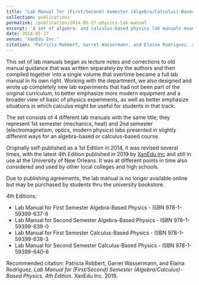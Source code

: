 ```yaml
---
title: "Lab Manual for (First/Second) Semester (Algebra/Calculus)-Based Physics"
collection: publications
permalink: /publication/2014-05-27-physics-lab-manual
excerpt: 'A set of algebra- and calculus-based physics lab manuals meant to accompany 1st and 2nd semester general physics courses, originally published in 2014, now in 4th Edition (2019).'
date: 2014-05-27
venue: 'XanEdu Inc.'
citation: 'Patricia Robbert, Garret Wassermann, and Elaina Rodriguez. <i>Lab Manual for (First/Second) Semester (Algebra/Calculus)-Based Physics, 4th Edition</i>. XanEdu Inc. 2019.'
---
```

This set of lab manuals began as lecture notes and corrections to old manual guidance that was written separately by the authors and then compiled together into a single volume that overtime became a full lab manual in its own right. Working with the department, we also designed and wrote up completely new lab experiments that had not been part of the original curriculum, to better emphasize more modern equipment and a broader view of basic of physics experiments, as well as better emphasize situations in which calculus might be useful for students in that track.

The set consists of 4 different lab manuals with the same title; they represent 1st semester (mechanics, heat) and 2nd semester (electromagnetism, optics, modern physics) labs presented in slightly different ways for an algebra-based or calculus-based course.

Originally self-published as a 1st Edition in 2014, it was revised several times, with the latest 4th Edition published in 2019 by [XanEdu Inc](https://www.xanedu.com/) and still in use at the University of New Orleans. It was at different points in time also considered and used by other local colleges and high schools.

Due to publishing agreements, the lab manual is no longer available online but may be purchased by students thru the university bookstore.

4th Editions:
* Lab Manual for First Semester Algebra-Based Physics - ISBN 978-1-59399-637-6
* Lab Manual for Second Semester Algebra-Based Physics - ISBN 978-1-59399-639-0
* Lab Manual for First Semester Calculus-Based Physics - ISBN 978-1-59399-638-3
* Lab Manual for Second Semester Calculus-Based Physics - ISBN 978-1-59399-640-6

Recommended citation: Patricia Robbert, Garret Wassermann, and Elaina Rodriguez. <i>Lab Manual for (First/Second) Semester (Algebra/Calculus)-Based Physics, 4th Edition</i>. XanEdu Inc. 2019.
